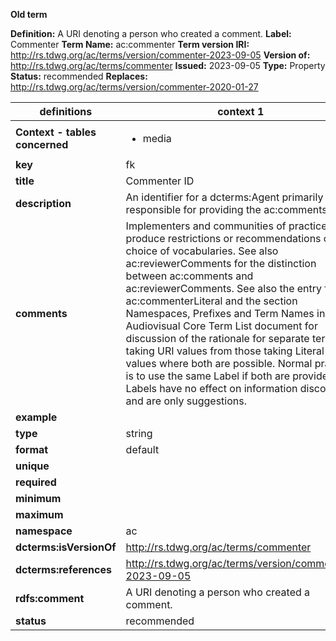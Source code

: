 **Old term**

**Definition:** A URI denoting a person who created a comment.
**Label:** Commenter
**Term Name:** ac:commenter
**Term version IRI:** http://rs.tdwg.org/ac/terms/version/commenter-2023-09-05
**Version of:** http://rs.tdwg.org/ac/terms/commenter
**Issued:** 2023-09-05
**Type:** Property
**Status:** recommended
**Replaces:** http://rs.tdwg.org/ac/terms/version/commenter-2020-01-27


| definitions | context 1 |
|-|-|
| **Context - tables concerned** | <ul><li>media</li></ul> |
| **key** | fk |
| **title** | Commenter ID |
| **description** | An identifier for a dcterms:Agent primarily responsible for providing the ac:comments. |
| **comments** | Implementers and communities of practice MAY produce restrictions or recommendations on the choice of vocabularies. See also ac:reviewerComments for the distinction between ac:comments and ac:reviewerComments. See also the entry for ac:commenterLiteral and the section Namespaces, Prefixes and Term Names in the Audiovisual Core Term List document for discussion of the rationale for separate terms taking URI values from those taking Literal values where both are possible. Normal practice is to use the same Label if both are provided. Labels have no effect on information discovery and are only suggestions. |
| **example** |  |
| **type** | string |
| **format** | default |
| **unique** |  |
| **required** |  |
| **minimum** |  |
| **maximum** |  |
| **namespace** | ac |
| **dcterms:isVersionOf** | http://rs.tdwg.org/ac/terms/commenter |
| **dcterms:references** | http://rs.tdwg.org/ac/terms/version/commenter-2023-09-05 |
| **rdfs:comment** | A URI denoting a person who created a comment. |
| **status** | recommended |
